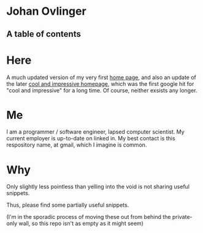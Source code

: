 Johan Ovlinger
==============

A table of contents
-------------------

# Here 

A much updated version of my very first [home page](https://web.archive.org/web/19990218135102/http://www.dcs.gla.ac.uk/~johan/), 
and also an update of the later [cool and impressive homepage](https://web.archive.org/web/20030105195310/http://www.ccs.neu.edu/home/johan/research/index.html),
which was the first google hit for "cool and impressive" for a long time.  Of course, neither exsists any longer. 

# Me

I am a programmer / software engineer, lapsed computer scientist. 
My current employer is up-to-date on linked in. 
My best contact is this respository name, at gmail, which I imagine is common. 

# Why

Only slightly less pointless than yelling into the void is not sharing useful snippets. 

Thus, please find some partially useful snippets.

(I'm in the sporadic process of moving these out from behind the private-only wall, so this repo isn't as empty as it might seem)
